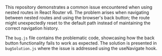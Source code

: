 This repository demonstrates a common issue encountered when using nested routes in React Router v6.  The problem arises when navigating between nested routes and using the browser's back button; the route might unexpectedly reset to the default path instead of maintaining the correct navigation history.

The `bug.js` file contains the problematic code, showcasing how the back button functionality fails to work as expected. The solution is presented in `bugSolution.js` where the issue is addressed using the useNavigate hook.